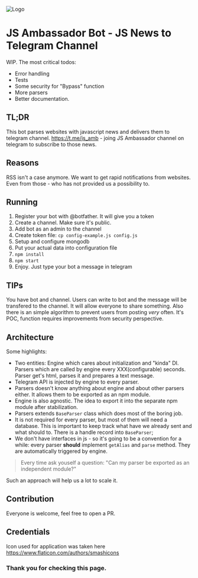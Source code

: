 ![Logo](https://github.com/tryshchenko/js-news-bot/raw/master/icon.png)
# JS Ambassador Bot - JS News to Telegram Channel
WIP.
The most critical todos:
- Error handling
- Tests
- Some security for "Bypass" function
- More parsers
- Better documentation.

## TL;DR
This bot parses websites with javascript news and delivers them to telegram channel.
https://t.me/js_amb - joing JS Ambassador channel on telegram to subscribe to those news.

## Reasons
RSS isn't a case anymore. We want to get rapid notifications from websites. Even from those - who has not provided us a possibility to.

## Running
1. Register your bot with @botfather. It will give you a token
2. Create a channel. Make sure it's public.
3. Add bot as an admin to the channel
2. Create token file: `cp config-example.js config.js`
3. Setup and configure mongodb
3. Put your actual data into configuration file
4. `npm install`
5. `npm start`
6. Enjoy. Just type your bot a message in telegram

## TIPs
You have bot and channel. Users can write to bot and the message will be transfered to the channel. It will allow everyone to share something. Also there is an simple algorithm to prevent users from posting *very* often. It's POC, function requires improvements from security perspective.

## Architecture
Some highlights:
- Two entities: Engine which cares about initialization and "kinda" DI. Parsers which are called by engine every XXX(configurable) seconds. Parser get's html, parses it and prepares a text message.
- Telegram API is injected by engine to every parser.
- Parsers doesn't know anything about engine and about other parsers either. It allows them to be exported as an npm module.
- Engine is also agnostic. The idea to export it into the separate npm module after stabilization.
- Parsers extends `BaseParser` class which does most of the boring job.
- It is not required for every parser, but most of them will need a database. This is important to keep track what have we already sent and what should to. There is a handle record into `BaseParser`;
- We don't have interfaces in js - so it's going to be a convention for a while: every parser **should** implement `getAlias` and `parse` method. They are automatically triggered by engine.

> Every time ask youself a question: 
> "Can my parser be exported as an independent module?" 

Such an approach will help us a lot to scale it.

## Contribution
Everyone is welcome, feel free to open a PR.

## Credentials
Icon used for application was taken here https://www.flaticon.com/authors/smashicons

### Thank you for checking this page.
